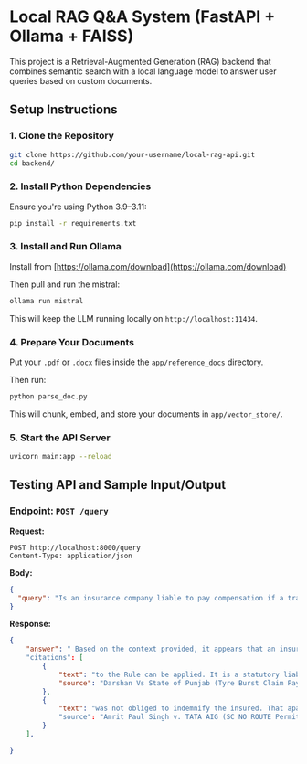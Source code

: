 # Local RAG Q&A System (FastAPI + Ollama + FAISS)

This project is a Retrieval-Augmented Generation (RAG) backend that combines semantic search with a local language model to answer user queries based on custom documents.

## Setup Instructions

### 1. Clone the Repository

```bash
git clone https://github.com/your-username/local-rag-api.git
cd backend/
```

### 2. Install Python Dependencies

Ensure you're using Python 3.9–3.11:

```bash
pip install -r requirements.txt
```

### 3. Install and Run Ollama

Install from [https://ollama.com/download](https://ollama.com/download)

Then pull and run the mistral:

```bash
ollama run mistral
```

This will keep the LLM running locally on `http://localhost:11434`.

### 4. Prepare Your Documents

Put your `.pdf` or `.docx` files inside the `app/reference_docs` directory.

Then run:

```bash
python parse_doc.py
```

This will chunk, embed, and store your documents in `app/vector_store/`.

### 5. Start the API Server

```bash
uvicorn main:app --reload
```

## Testing API and Sample Input/Output

### Endpoint: `POST /query`

**Request:**

```
POST http://localhost:8000/query
Content-Type: application/json
```

**Body:**

```json
{
  "query": "Is an insurance company liable to pay compensation if a transport vehicle involved in an accident was being used without a valid permit?"
}
```

**Response:**

```json
{
    "answer": " Based on the context provided, it appears that an insurance company may not be obliged to pay compensation if a transport vehicle involved in an accident was being used without a valid permit. This is inferred from case [2] where the court ruled that the insurance company was not liable to indemnify the insured because the vehicle did not have the permit on the date of the accident"
    "citations": [
        {
            "text": "to the Rule can be applied. It is a statutory liability created without which the claimant should not get any amount under that count. Compensation on account of accident arising...",
            "source": "Darshan Vs State of Punjab (Tyre Burst Claim Payable).pdf"
        },
        {
            "text": "was not obliged to indemnify the insured. That apart, a stand was taken that the vehicle did not have the permit on the date of the accident."
            "source": "Amrit Paul Singh v. TATA AIG (SC NO ROUTE Permit insurance Co. Recover from Owner).docx"
        }
    ],

}
```
